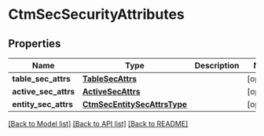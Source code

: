 # CtmSecSecurityAttributes

## Properties
Name | Type | Description | Notes
------------ | ------------- | ------------- | -------------
**table_sec_attrs** | [**TableSecAttrs**](TableSecAttrs.md) |  | [optional] 
**active_sec_attrs** | [**ActiveSecAttrs**](ActiveSecAttrs.md) |  | [optional] 
**entity_sec_attrs** | [**CtmSecEntitySecAttrsType**](CtmSecEntitySecAttrsType.md) |  | [optional] 

[[Back to Model list]](../README.md#documentation-for-models) [[Back to API list]](../README.md#documentation-for-api-endpoints) [[Back to README]](../README.md)

